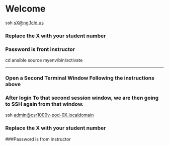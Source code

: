 #  Welcome 

ssh sX@ng.1cld.us

### Replace the X with your student number
### Password is front instructor

cd ansible
source myenv/bin/activate


-----------------------------
### Open a Second Terminal Window Following the instructions above
### After login To that second session window, we are then going to SSH again from that window. 

ssh admin@csr1000v-pod-0X.localdomain


### Replace the X with your student number

###Password is from instructor


